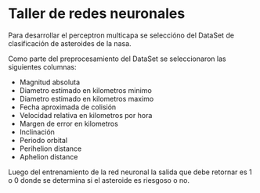 # Taller de redes neuronales 


Para desarrollar el perceptron multicapa se seleccióno del DataSet de clasificación de asteroides de la nasa.


Como parte del preprocesamiento del DataSet se seleccionaron las siguientes columnas:

* Magnitud absoluta
* Diametro estimado en kilometros minimo
* Diametro estimado en kilometros maximo
* Fecha aproximada de colisión 
* Velocidad relativa en kilometros por hora 
* Margen de error en kilometros 
* Inclinación 
* Periodo orbital
* Perihelion distance
* Aphelion distance

Luego del entrenamiento de la red neuronal la salida que debe retornar es 1 o 0 donde se determina si el asteroide es riesgoso o no.



